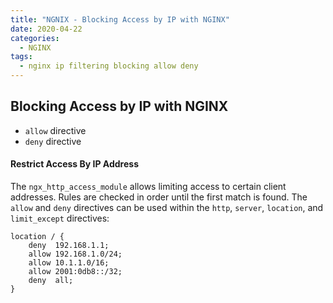 ```yaml
---
title: "NGNIX - Blocking Access by IP with NGINX"
date: 2020-04-22
categories:
  - NGINX
tags:
  - nginx ip filtering blocking allow deny
---
```


## Blocking Access by IP with NGINX

- `allow` directive
- `deny` directive

#### Restrict Access By IP Address
The `ngx_http_access_module` allows limiting access to certain client addresses. Rules are checked in order until the first match is found. The `allow` and `deny` directives can be used within the `http`, `server`, `location`, and `limit_except` directives:

```
location / {
    deny  192.168.1.1;
    allow 192.168.1.0/24;
    allow 10.1.1.0/16;
    allow 2001:0db8::/32;
    deny  all;
}
```

